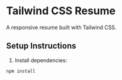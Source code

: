 # Tailwind CSS Resume

A responsive resume built with Tailwind CSS.

## Setup Instructions

1. Install dependencies:
```bash
npm install